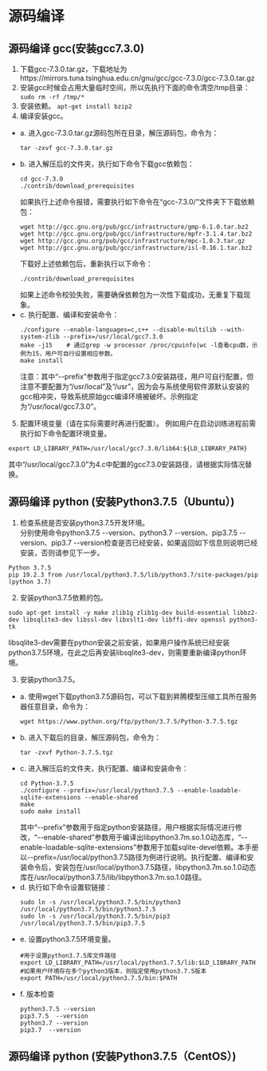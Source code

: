 # 源码编译
## 源码编译 gcc(安装gcc7.3.0)
1. 下载gcc-7.3.0.tar.gz，下载地址为https://mirrors.tuna.tsinghua.edu.cn/gnu/gcc/gcc-7.3.0/gcc-7.3.0.tar.gz
2. 安装gcc时候会占用大量临时空间，所以先执行下面的命令清空/tmp目录：`sudo rm -rf /tmp/*`
3. 安装依赖。 `apt-get install bzip2`
4. 编译安装gcc。
  + a. 进入gcc-7.3.0.tar.gz源码包所在目录，解压源码包，命令为：
    ```
    tar -zxvf gcc-7.3.0.tar.gz
    ```
  + b. 进入解压后的文件夹，执行如下命令下载gcc依赖包：
    ```
    cd gcc-7.3.0
    ./contrib/download_prerequisites
    ```
    如果执行上述命令报错，需要执行如下命令在“gcc-7.3.0/”文件夹下下载依赖包：
    ```
    wget http://gcc.gnu.org/pub/gcc/infrastructure/gmp-6.1.0.tar.bz2
    wget http://gcc.gnu.org/pub/gcc/infrastructure/mpfr-3.1.4.tar.bz2
    wget http://gcc.gnu.org/pub/gcc/infrastructure/mpc-1.0.3.tar.gz
    wget http://gcc.gnu.org/pub/gcc/infrastructure/isl-0.16.1.tar.bz2
    ```
    下载好上述依赖包后，重新执行以下命令：
    ```
    ./contrib/download_prerequisites
    ```
    如果上述命令校验失败，需要确保依赖包为一次性下载成功，无重复下载现象。
  + c. 执行配置、编译和安装命令：
    ```
    ./configure --enable-languages=c,c++ --disable-multilib --with-system-zlib --prefix=/usr/local/gcc7.3.0
    make -j15    # 通过grep -w processor /proc/cpuinfo|wc -l查看cpu数，示例为15，用户可自行设置相应参数。
    make install    
    ```
    注意：其中“--prefix”参数用于指定gcc7.3.0安装路径，用户可自行配置，但注意不要配置为“/usr/local”及“/usr”，因为会与系统使用软件源默认安装的gcc相冲突，导致系统原始gcc编译环境被破坏。示例指定为“/usr/local/gcc7.3.0”。

5. 配置环境变量（请在实际需要时再进行配置）。
例如用户在启动训练进程前需执行如下命令配置环境变量。
```
export LD_LIBRARY_PATH=/usr/local/gcc7.3.0/lib64:${LD_LIBRARY_PATH}
```
其中“/usr/local/gcc7.3.0”为4.c中配置的gcc7.3.0安装路径，请根据实际情况替换。

## 源码编译 python (安装Python3.7.5（Ubuntu）)

1. 检查系统是否安装python3.7.5开发环境。  
分别使用命令python3.7.5 --version、python3.7 --version、pip3.7.5 --version、pip3.7 --version检查是否已经安装，如果返回如下信息则说明已经安装，否则请参见下一步。
```
Python 3.7.5
pip 19.2.3 from /usr/local/python3.7.5/lib/python3.7/site-packages/pip (python 3.7)
```
2. 安装python3.7.5依赖的包。
```
sudo apt-get install -y make zlib1g zlib1g-dev build-essential libbz2-dev libsqlite3-dev libssl-dev libxslt1-dev libffi-dev openssl python3-tk
```
libsqlite3-dev需要在python安装之前安装，如果用户操作系统已经安装python3.7.5环境，在此之后再安装libsqlite3-dev，则需要重新编译python环境。

3. 安装python3.7.5。
  + a. 使用wget下载python3.7.5源码包，可以下载到昇腾模型压缩工具所在服务器任意目录，命令为：
    ```
    wget https://www.python.org/ftp/python/3.7.5/Python-3.7.5.tgz
    ```
  + b. 进入下载后的目录，解压源码包，命令为：
    ```
    tar -zxvf Python-3.7.5.tgz
    ```
  + c. 进入解压后的文件夹，执行配置、编译和安装命令：
    ```
    cd Python-3.7.5
    ./configure --prefix=/usr/local/python3.7.5 --enable-loadable-sqlite-extensions --enable-shared
    make
    sudo make install
    ```
    其中“--prefix”参数用于指定python安装路径，用户根据实际情况进行修改，“--enable-shared”参数用于编译出libpython3.7m.so.1.0动态库，“--enable-loadable-sqlite-extensions”参数用于加载sqlite-devel依赖。本手册以--prefix=/usr/local/python3.7.5路径为例进行说明。执行配置、编译和安装命令后，安装包在/usr/local/python3.7.5路径，libpython3.7m.so.1.0动态库在/usr/local/python3.7.5/lib/libpython3.7m.so.1.0路径。
  + d. 执行如下命令设置软链接：
    ```
    sudo ln -s /usr/local/python3.7.5/bin/python3 /usr/local/python3.7.5/bin/python3.7.5
    sudo ln -s /usr/local/python3.7.5/bin/pip3 /usr/local/python3.7.5/bin/pip3.7.5
    ```
  + e. 设置python3.7.5环境变量。
    ```
    #用于设置python3.7.5库文件路径
    export LD_LIBRARY_PATH=/usr/local/python3.7.5/lib:$LD_LIBRARY_PATH
    #如果用户环境存在多个python3版本，则指定使用python3.7.5版本
    export PATH=/usr/local/python3.7.5/bin:$PATH
    ```
  + f. 版本检查
    ```
    python3.7.5 --version
    pip3.7.5  --version
    python3.7 --version
    pip3.7  --version
    ```
  
## 源码编译 python (安装Python3.7.5（CentOS）)